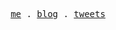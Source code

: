 <p align="center">
  <samp>
    <a href="https://elonehoo.xyz/">me</a> .
    <a href="https://blog.elonehoo.xyz/">blog</a> .
    <a href="https://twitter.com/huchengye">tweets</a>
  </samp>
</p>
